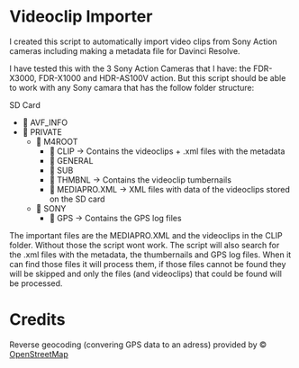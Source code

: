 # Videoclip Importer

I created this script to automatically import video clips from Sony Action cameras including making a metadata file for Davinci Resolve.

I have tested this with the 3 Sony Action Cameras that I have: the FDR-X3000, FDR-X1000 and HDR-AS100V action. But this script should be able to work with any Sony camara that has the follow folder structure:


SD Card
- 📁 AVF_INFO
- 📁 PRIVATE
    - 📁 M4ROOT
        - 📁 CLIP -> Contains the videoclips + .xml files with the metadata
        - 📁 GENERAL
        - 📁 SUB
        - 📁 THMBNL -> Contains the videoclip tumbernails
        - 📄 MEDIAPRO.XML -> XML files with data of the videoclips stored on the SD card
    - 📁 SONY
        - 📁 GPS -> Contains the GPS log files

The important files are the MEDIAPRO.XML and the videoclips in the CLIP folder. Without those the script wont work. The script will also search for the .xml files with the metadata, the thumbernails and GPS log files. When it can find those files it will process them, if those files cannot be found they will be skipped and only the files (and videoclips) that could be found will be processed.


# Credits
Reverse geocoding (convering GPS data to an adress) provided by © [OpenStreetMap](https://www.openstreetmap.org/)
